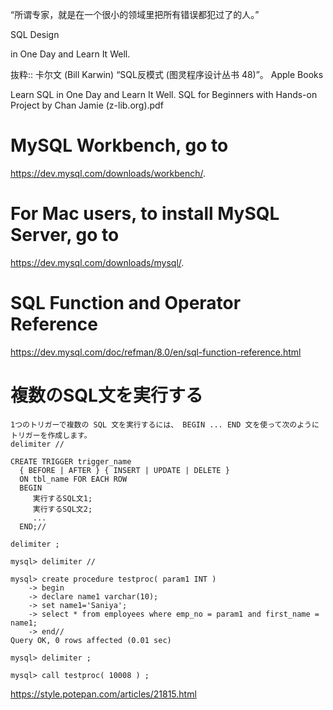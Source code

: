 “所谓专家，就是在一个很小的领域里把所有错误都犯过了的人。”

SQL Design 

in One Day and Learn It Well. 

抜粋:: 卡尔文 (Bill Karwin)  “SQL反模式 (图灵程序设计丛书 48)”。 Apple Books  

Learn SQL in One Day and Learn It Well. SQL for Beginners with Hands-on Project by Chan Jamie (z-lib.org).pdf
# MySQL Workbench, go to 
https://dev.mysql.com/downloads/workbench/.

# For Mac users, to install MySQL Server, go to 
https://dev.mysql.com/downloads/mysql/.

# SQL Function and Operator Reference
https://dev.mysql.com/doc/refman/8.0/en/sql-function-reference.html

# 複数のSQL文を実行する
```
1つのトリガーで複数の SQL 文を実行するには、 BEGIN ... END 文を使って次のようにトリガーを作成します。
delimiter //

CREATE TRIGGER trigger_name
  { BEFORE | AFTER } { INSERT | UPDATE | DELETE }
  ON tbl_name FOR EACH ROW
  BEGIN
     実行するSQL文1;
     実行するSQL文2;
     ...
  END;//

delimiter ;

```

```
mysql> delimiter //
 
mysql> create procedure testproc( param1 INT )
    -> begin
    -> declare name1 varchar(10);
    -> set name1='Saniya';
    -> select * from employees where emp_no = param1 and first_name = name1;
    -> end//
Query OK, 0 rows affected (0.01 sec)
 
mysql> delimiter ;
 
mysql> call testproc( 10008 ) ;   
```
https://style.potepan.com/articles/21815.html

